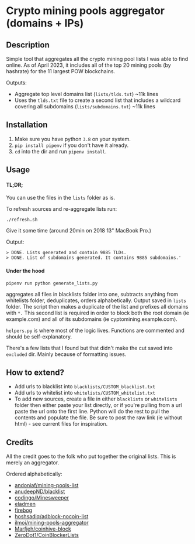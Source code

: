 # Crypto mining pools aggregator (domains + IPs)

## Description
Simple tool that aggregates all the crypto mining pool lists I was able to find online. As of April 2023, it includes all of the top 20 mining pools (by hashrate) for the 11 largest POW blockchains.

Outputs:
- Aggregate top level domains list (`lists/tlds.txt`) ~11k lines
- Uses the `tlds.txt` file to create a second list that includes a wildcard covering all subdomains (`lists/subdomains.txt`) ~11k lines
 
## Installation

1. Make sure you have python `3.8` on your system.
2. `pip install pipenv` if you don't have it already.
3. `cd` into the dir and run `pipenv install`.
 
## Usage

#### TL;DR;

You can use the files in the `lists` folder as is.

To refresh sources and re-aggregate lists run: 

```
./refresh.sh
```

Give it some time (around 20min on 2018 13" MacBook Pro.) 

Output:
```
> DONE. Lists generated and contain 9885 TLDs.
> DONE. List of subdomains generated. It contains 9885 subdomains.'
```

#### Under the hood

```
pipenv run python generate_lists.py
```
aggregates all files in blacklists folder into one, subtracts anything from whitelists folder, deduplicates, orders alphabetically. Output saved in `lists` folder. The script then makes a duplicate of the list and prefixes all domains with `*.` This second list is required in order to block both the root domain (ie example.com) and all of its subdomains (ie cyptomining.example.com).


`helpers.py` is where most of the logic lives. Functions are commented and should be self-explanatory.

There's a few lists that I found but that didn't make the cut saved into `excluded` dir. Mainly because of formatting issues.

## How to extend?

- Add urls to blacklist into `blacklists/CUSTOM_blacklist.txt`
- Add urls to whitelist into `whitelists/CUSTOM_whitelist.txt`
- To add new sources, create a file in either `blacklists` or `whitelists` folder then either paste your list directly, or if you're pulling from a url paste the url onto the first line. Python will do the rest to pull the contents and populate the file. Be sure to post the raw link (ie without html) - see current files for inspiration.

 
## Credits

All the credit goes to the folk who put together the original lists. This is merely an aggregator.

Ordered alphabetically:

- [andoniaf/mining-pools-list](https://github.com/andoniaf/mining-pools-list)
- [anudeepND/blacklist](https://github.com/anudeepND/blacklist)
- [codingo/Minesweeper](https://github.com/codingo/Minesweeper/)
- [eladmen](https://www.catonetworks.com/blog/the-crypto-mining-threat)
- [firebog](https://firebog.net/)
- [hoshsadiq/adblock-nocoin-list](https://github.com/hoshsadiq/adblock-nocoin-list)
- [ilmoi/mining-pools-aggregator](https://github.com/ilmoi/mining-pools-aggregator)
- [Marfjeh/coinhive-block](https://github.com/Marfjeh/coinhive-block)
- [ZeroDot1/CoinBlockerLists](https://gitlab.com/ZeroDot1/CoinBlockerLists)